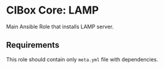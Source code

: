 # CIBox Core: LAMP

Main Ansible Role that installs LAMP server.

## Requirements

This role should contain only `meta.yml` file with dependencies.

